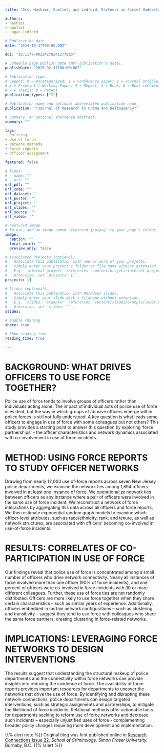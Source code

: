 ```yaml
---
title: "Drs. Hashimi, Ouellet, and Ledford: Partners in Force? Understanding Police use of Force from a Network Perspective"

authors:
- hashimi
- ouellet
- Logan Ledford

# Publication date
date: "2024-10-17T00:00:00Z"

doi: "10.1177/00224278241277815"

# Schedule page publish date (NOT publication's date).
publishDate: "2025-02-11T00:00:00Z"

# Publication type.
# Legend: 0 = Uncategorized; 1 = Conference paper; 2 = Journal article;
# 3 = Preprint / Working Paper; 4 = Report; 5 = Book; 6 = Book section;
# 7 = Thesis; 8 = Patent
publication_types: ["2"]

# Publication name and optional abbreviated publication name.
publication: "*Journal of Research in Crime and Delinquency*"

# Summary. An optional shortened abstract.
summary: ""

tags:
- Policing
- Use of force
- Network methods
- Force reports
- Officer assignment

featured: false

# links:
# - name: ""
#   url: ""
url_pdf: ""
url_code: ""
url_dataset: ''
url_poster: ''
url_project: ''
url_slides: ""
url_source: ''
url_video: ''

# Featured image
# To use, add an image named `featured.jpg/png` to your page's folder. 
image: 
  caption: ""
  focal_point: ""
  preview_only: false

# Associated Projects (optional).
#   Associate this publication with one or more of your projects.
#   Simply enter your project's folder or file name without extension.
#   E.g. `internal-project` references `content/project/internal-project/index.md`.
#   Otherwise, set `projects: []`.
projects: []

# Slides (optional).
#   Associate this publication with Markdown slides.
#   Simply enter your slide deck's filename without extension.
#   E.g. `slides: "example"` references `content/slides/example/index.md`.
#   Otherwise, set `slides: ""`.
slides:

# Enable sharing
share: true

# Show reading time
reading_time: true

---
```


# BACKGROUND: WHAT DRIVES OFFICERS TO USE FORCE TOGETHER?

Police use of force tends to involve groups of officers rather than individuals acting alone. The impact of individual acts of police use of force is evident, but the way in which groups of abusive officers emerge within police forces is still not fully understood. A key question is what leads some officers to engage in use of force with some colleagues but not others? This study provides a starting point to answer this question by exploring ‘force partnerships’ - the officer characteristics and network dynamics associated with co-involvement in use of force incidents.

# METHOD: USING FORCE REPORTS TO STUDY OFFICER NETWORKS

Drawing from nearly 12,000 use of-force reports across seven New Jersey police departments, we examine the network ties among 1,894 officers involved in at least one instance of force. We operationalize network ties between officers as any instance where a pair of officers were involved in the same use of force incident. We reconstruct a network of force interactions by aggregating this data across all officers and force reports. We then estimate exponential random graph models to examine which officer-level attributes, such as race/ethnicity, rank, and tenure, as well as network structures, are associated with officers’ becoming co-involved in use-of-force incidents.

# RESULTS: CORRELATES OF CO-PARTICIPATION IN USE OF FORCE

Our findings reveal that police use of force is concentrated among a small number of officers who drive network connectivity. Nearly all instances of force involved more than one officer (90% of force incidents), and one percent of officers were co-involved in force incidents with 30 or more different colleagues. Further, these use of force ties are not randomly distributed. Officers are more likely to use force together when they share certain characteristics – such as similar years of experience. Additionally, officers embedded in certain network configurations – such as clustering and transitivity – suggest they tend to use force with colleagues who share the same force partners, creating clustering in force-related networks.

# IMPLICATIONS: LEVERAGING FORCE NETWORKS TO DESIGN INTERVENTIONS

The results suggest that understanding the structural makeup of police departments and the connectivity within force networks can provide insights into reducing the incidence of force. The availability of force reports provides important resources for departments to uncover the networks that drive the use of force. By identifying and disrupting these network connections, police departments can design targeted interventions, such as strategic assignments and partnerships, to mitigate the likelihood of force incidents. Relational methods offer actionable tools for departments seeking to reform use of force networks and decrease such incidents – especially unjustified uses of force - complementing broader policy changes requiring more development and implementation. 

{{% alert note %}}
Original blog was first published online in [Research Connections Issue 22](https://www.sfu.ca/content/dam/sfu/criminology/Documents/ResearchConnectionsArchive/20241029_Research_Connections_Ed22_Final.pdf), *School of Criminology, Simon Fraser University.* Burnaby, B.C.
{{% /alert %}}